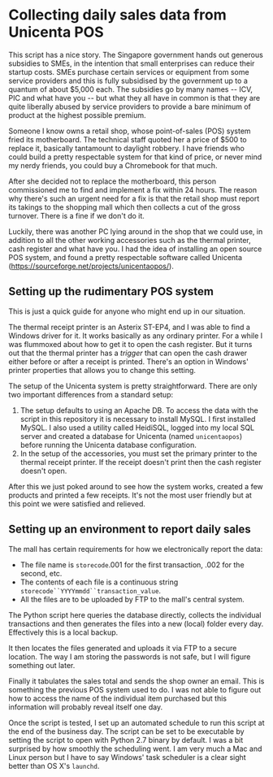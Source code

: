 # Collecting daily sales data from Unicenta POS

This script has a nice story. The Singapore government hands out generous subsidies to SMEs, in the intention that small enterprises can reduce their startup costs. SMEs purchase certain services or equipment from some service providers and this is fully subsidised by the government up to a quantum of about $5,000 each. The subsidies go by many names -- ICV, PIC and what have you -- but what they all have in common is that they are quite liberally abused by service providers to provide a bare minimum of product at the highest possible premium.

Someone I know owns a retail shop, whose point-of-sales (POS) system fried its motherboard. The technical staff quoted her a price of $500 to replace it, basically tantamount to daylight robbery. I have friends who could build a pretty respectable system for that kind of price, or never mind my nerdy friends, you could buy a Chromebook for that much.  

After she decided not to replace the motherboard, this person commissioned me to find and implement a fix within 24 hours. The reason why there's such an urgent need for a fix is that the retail shop must report its takings to the shopping mall which then collects a cut of the gross turnover. There is a fine if we don't do it. 

Luckily, there was another PC lying around in the shop that we could use, in addition to all the other working accessories such as the thermal printer, cash register and what have you. I had the idea of installing an open source POS system, and found a pretty respectable software called Unicenta (https://sourceforge.net/projects/unicentaopos/). 

## Setting up the rudimentary POS system

This is just a quick guide for anyone who might end up in our situation. 

The thermal receipt printer is an Asterix ST-EP4, and I was able to find a Windows driver for it. It works basically as any ordinary printer. For a while I was flummoxed about how to get it to open the cash register. But it turns out that the thermal printer has a *trigger* that can open the cash drawer either before or after a receipt is printed. There's an option in Windows' printer properties that allows you to change this setting. 

The setup of the Unicenta system is pretty straightforward. There are only two important differences from a standard setup: 

1. The setup defaults to using an Apache DB. To access the data with the script in this repository it is necessary to install MySQL. I first installed MySQL. I also used a utility called HeidiSQL, logged into my local SQL server and created a database for Unicenta (named `unicentaopos`) before running the Unicenta database configuration. 
2. In the setup of the accessories, you must set the primary printer to the thermal receipt printer. If the receipt doesn't print then the cash register doesn't open. 

After this we just poked around to see how the system works, created a few products and printed a few receipts. It's not the most user friendly but at this point we were satisfied and relieved. 

## Setting up an environment to report daily sales

The mall has certain requirements for how we electronically report the data: 
* The file name is `storecode`.001 for the first transaction, .002 for the second, etc.
* The contents of each file is a continuous string `storecode``YYYYmmdd``transaction_value`.
* All the files are to be uploaded by FTP to the mall's central system. 

The Python script here queries the database directly, collects the individual transactions and then generates the files into a new (local) folder every day. Effectively this is a local backup. 

It then locates the files generated and uploads it via FTP to a secure location. The way I am storing the passwords is not safe, but I will figure something out later. 

Finally it tabulates the sales total and sends the shop owner an email. This is something the previous POS system used to do. I was not able to figure out how to access the name of the individual item purchased but this information will probably reveal itself one day. 

Once the script is tested, I set up an automated schedule to run this script at the end of the business day. The script can be set to be executable by setting the script to open with Python 2.7 binary by default. I was a bit surprised by how smoothly the scheduling went. I am very much a Mac and Linux person but I have to say Windows' task scheduler is a clear sight better than OS X's `launchd`. 
